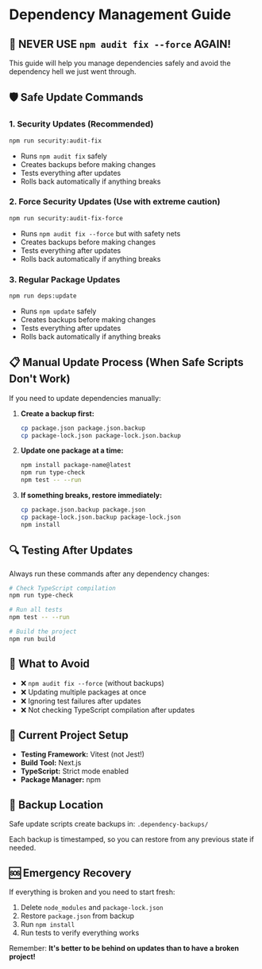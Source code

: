 # Dependency Management Guide

## 🚨 **NEVER USE `npm audit fix --force` AGAIN!**

This guide will help you manage dependencies safely and avoid the dependency hell we just went through.

## 🛡️ Safe Update Commands

### 1. **Security Updates (Recommended)**
```bash
npm run security:audit-fix
```
- Runs `npm audit fix` safely
- Creates backups before making changes
- Tests everything after updates
- Rolls back automatically if anything breaks

### 2. **Force Security Updates (Use with extreme caution)**
```bash
npm run security:audit-fix-force
```
- Runs `npm audit fix --force` but with safety nets
- Creates backups before making changes
- Tests everything after updates
- Rolls back automatically if anything breaks

### 3. **Regular Package Updates**
```bash
npm run deps:update
```
- Runs `npm update` safely
- Creates backups before making changes
- Tests everything after updates
- Rolls back automatically if anything breaks

## 📋 Manual Update Process (When Safe Scripts Don't Work)

If you need to update dependencies manually:

1. **Create a backup first:**
   ```bash
   cp package.json package.json.backup
   cp package-lock.json package-lock.json.backup
   ```

2. **Update one package at a time:**
   ```bash
   npm install package-name@latest
   npm run type-check
   npm test -- --run
   ```

3. **If something breaks, restore immediately:**
   ```bash
   cp package.json.backup package.json
   cp package-lock.json.backup package-lock.json
   npm install
   ```

## 🔍 Testing After Updates

Always run these commands after any dependency changes:

```bash
# Check TypeScript compilation
npm run type-check

# Run all tests
npm test -- --run

# Build the project
npm run build
```

## 🚫 What to Avoid

- ❌ `npm audit fix --force` (without backups)
- ❌ Updating multiple packages at once
- ❌ Ignoring test failures after updates
- ❌ Not checking TypeScript compilation after updates

## 🔧 Current Project Setup

- **Testing Framework:** Vitest (not Jest!)
- **Build Tool:** Next.js
- **TypeScript:** Strict mode enabled
- **Package Manager:** npm

## 📁 Backup Location

Safe update scripts create backups in: `.dependency-backups/`

Each backup is timestamped, so you can restore from any previous state if needed.

## 🆘 Emergency Recovery

If everything is broken and you need to start fresh:

1. Delete `node_modules` and `package-lock.json`
2. Restore `package.json` from backup
3. Run `npm install`
4. Run tests to verify everything works

Remember: **It's better to be behind on updates than to have a broken project!**
